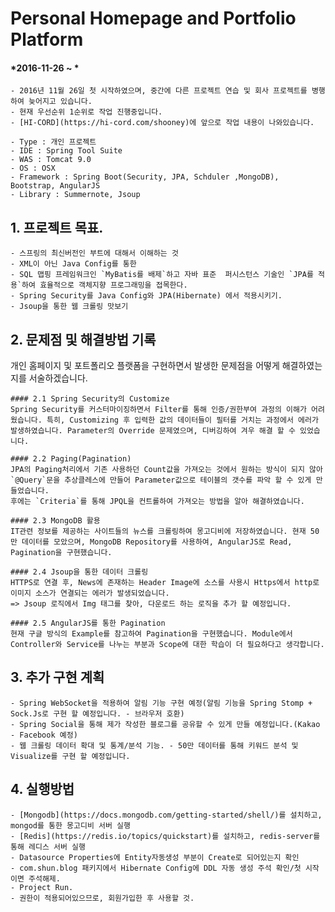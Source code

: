 # Personal Homepage and Portfolio Platform

#### *2016-11-26 ~ *  
	- 2016년 11월 26일 첫 시작하였으며, 중간에 다른 프로젝트 연습 및 회사 프로젝트를 병행하여 늦어지고 있습니다.
	- 현재 우선순위 1순위로 작업 진행중입니다.
	- [HI-CORD](https://hi-cord.com/shooney)에 앞으로 작업 내용이 나와있습니다.

	- Type : 개인 프로젝트
	- IDE : Spring Tool Suite
	- WAS : Tomcat 9.0
	- OS : OSX  
	- Framework : Spring Boot(Security, JPA, Schduler ,MongoDB), Bootstrap, AngularJS  
	- Library : Summernote, Jsoup


## 1. 프로젝트 목표.
	- 스프링의 최신버전인 부트에 대해서 이해하는 것
	- XML이 아닌 Java Config를 통한  
	- SQL 맵핑 프레임워크인 `MyBatis를 배제`하고 자바 표준  퍼시스턴스 기술인 `JPA를 적용`하여 효율적으로 객체지향 프로그래밍을 접목한다. 
	- Spring Security를 Java Config와 JPA(Hibernate) 에서 적용시키기.
	- Jsoup을 통한 웹 크롤링 맛보기 


## 2. 문제점 및 해결방법 기록  
개인 홈페이지 및 포트폴리오 플랫폼을 구현하면서 발생한 문제점을 어떻게 해결하였는지를 서술하겠습니다. 

	#### 2.1 Spring Security의 Customize
	Spring Security를 커스터마이징하면서 Filter를 통해 인증/권한부여 과정의 이해가 어려웠습니다. 특히, Customizing 후 입력한 값의 데이터들이 필터를 거치는 과정에서 에러가 발생하였습니다. Parameter의 Override 문제였으며, 디버깅하여 겨우 해결 할 수 있었습니다.

	#### 2.2 Paging(Pagination)
	JPA의 Paging처리에서 기존 사용하던 Count값을 가져오는 것에서 원하는 방식이 되지 않아 `@Query`문을 추상클레스에 만들어 Parameter값으로 테이블의 갯수를 파악 할 수 있게 만들었습니다.
	후에는 `Criteria`를 통해 JPQL을 컨트롤하여 가져오는 방법을 알아 해결하였습니다.

	#### 2.3 MongoDB 활용
	IT관련 정보를 제공하는 사이트들의 뉴스를 크롤링하여 몽고디비에 저장하였습니다. 현재 50만 데이터를 모았으며, MongoDB Repository를 사용하여, AngularJS로 Read, Pagination을 구현했습니다.

	#### 2.4 Jsoup을 통한 데이터 크롤링
	HTTPS로 연결 후, News에 존재하는 Header Image에 소스를 사용시 Https에서 http로 이미지 소스가 연결되는 에러가 발생되었습니다.
	=> Jsoup 로직에서 Img 태그를 찾아, 다운로드 하는 로직을 추가 할 예정입니다.

	#### 2.5 AngularJS를 통한 Pagination
	현재 구글 방식의 Example를 참고하여 Pagination을 구현했습니다. Module에서 Controller와 Service를 나누는 부분과 Scope에 대한 학습이 더 필요하다고 생각합니다.


## 3. 추가 구현 계획 
	- Spring WebSocket을 적용하여 알림 기능 구현 예정(알림 기능을 Spring Stomp + Sock.Js로 구현 할 예정입니다. - 브라우저 호환)  
	- Spring Social을 통해 제가 작성한 블로그를 공유할 수 있게 만들 예정입니다.(Kakao - Facebook 예정)
	- 웹 크롤링 데이터 확대 및 통계/분석 기능. - 50만 데이터를 통해 키워드 분석 및 Visualize를 구현 할 예정입니다.


## 4. 실행방법
	- [Mongodb](https://docs.mongodb.com/getting-started/shell/)를 설치하고, mongod를 통한 몽고디비 서버 실행
	- [Redis](https://redis.io/topics/quickstart)를 설치하고, redis-server를 통해 레디스 서버 실행
	- Datasource Properties에 Entity자동생성 부분이 Create로 되어있는지 확인
	- com.shun.blog 패키지에서 Hibernate Config에 DDL 자동 생성 주석 확인/첫 시작이면 주석해제.
	- Project Run. 
	- 권한이 적용되어있으므로, 회원가입한 후 사용할 것.
